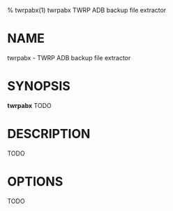 % twrpabx(1) twrpabx TWRP ADB backup file extractor

# NAME

twrpabx - TWRP ADB backup file extractor

# SYNOPSIS

**twrpabx** TODO

# DESCRIPTION

TODO

# OPTIONS

TODO

